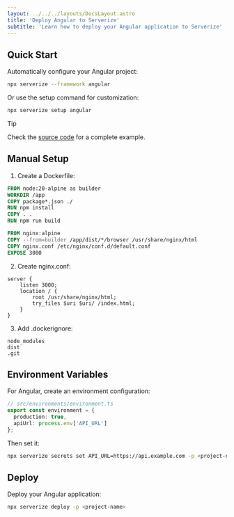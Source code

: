 ```yaml
---
layout: ../../../layouts/DocsLayout.astro
title: 'Deploy Angular to Serverize'
subtitle: 'Learn how to deploy your Angular application to Serverize'
---
```


## Quick Start

Automatically configure your Angular project:

```sh
npx serverize --framework angular
```

Or use the setup command for customization:

```sh
npx serverize setup angular
```

> [!TIP]
> Check the [source code](https://github.com/serverize/example-angular) for a complete example.

## Manual Setup

1. Create a Dockerfile:

```dockerfile
FROM node:20-alpine as builder
WORKDIR /app
COPY package*.json ./
RUN npm install
COPY . .
RUN npm run build

FROM nginx:alpine
COPY --from=builder /app/dist/*/browser /usr/share/nginx/html
COPY nginx.conf /etc/nginx/conf.d/default.conf
EXPOSE 3000
```

2. Create nginx.conf:

```nginx
server {
    listen 3000;
    location / {
        root /usr/share/nginx/html;
        try_files $uri $uri/ /index.html;
    }
}
```

3. Add .dockerignore:

```
node_modules
dist
.git
```

## Environment Variables

For Angular, create an environment configuration:

```typescript
// src/environments/environment.ts
export const environment = {
  production: true,
  apiUrl: process.env['API_URL']
};
```

Then set it:

```sh
npx serverize secrets set API_URL=https://api.example.com -p <project-name>
```

## Deploy

Deploy your Angular application:

```sh
npx serverize deploy -p <project-name>
```
